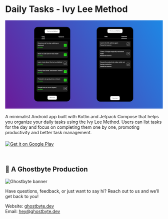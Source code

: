 # Daily Tasks - Ivy Lee Method

![Screenshot of Daily Tasks app](https://github.com/ghostbyte-dev/daily-tasks/blob/52f14fcb07a861a192860754f56f6641ca328be3/assets/dailytasks.png)

A minimalist Android app built with Kotlin and Jetpack Compose that helps you organize your daily tasks using the Ivy Lee Method. Users can list tasks for the day and focus on completing them one by one, promoting productivity and better task management.


<a href="https://play.google.com/store/apps/details?id=com.daniebeler.dailytasks"><img alt="Get it on Google Play" src="https://play.google.com/intl/en_us/badges/static/images/badges/en_badge_web_generic.png" height="70" align="middle"></a>

<br>

## 👻 A Ghostbyte Production

![Ghostbyte banner](https://github.com/ghostbyte-dev/ghostbyte-website/blob/53ed21675d8306f4c6885ae0653b2805ee5b2e06/assets/ghostbyte_banner.png)

Have questions, feedback, or just want to say hi? Reach out to us and we’ll get back to you!

Website: [ghostbyte.dev](https://ghostbyte.dev)  
Email: [hey@ghostbyte.dev](mailto:hey@ghostbyte.dev)
